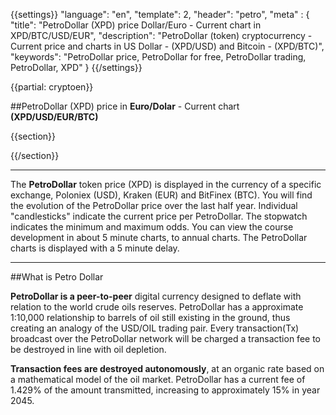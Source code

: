 {{settings}}
  "language": "en",
  "template": 2,
  "header": "petro",
  "meta" : {
    "title": "PetroDollar (XPD) price Dollar/Euro - Current chart in XPD/BTC/USD/EUR",
    "description": "PetroDollar (token) cryptocurrency - Current price and charts in US Dollar - (XPD/USD) and Bitcoin - (XPD/BTC)",
    "keywords": "PetroDollar price, PetroDollar for free, PetroDollar trading, PetroDollar, XPD"
  }
{{/settings}}

{{partial: cryptoen}}


##PetroDollar (XPD) price in **Euro/Dolar** - Current chart **(XPD/USD/EUR/BTC)**

{{section}}
<script type="text/javascript">
baseUrl = "https://widgets.cryptocompare.com/";
var scripts = document.getElementsByTagName("script");
var embedder = scripts[ scripts.length - 1 ];
(function (){
var appName = encodeURIComponent(window.location.hostname);
if(appName==""){appName="local";}
var s = document.createElement("script");
s.type = "text/javascript";
s.async = true;
var theUrl = baseUrl+'serve/v3/coin/chart?fsym=XPD&tsyms=USD,EUR,BTC';
s.src = theUrl + ( theUrl.indexOf("?") >= 0 ? "&" : "?") + "app=" + appName;
embedder.parentNode.appendChild(s);
})();
</script>
{{/section}}
- - -
The **PetroDollar** token price (XPD) is displayed in the currency of a specific exchange, Poloniex (USD),  Kraken (EUR) and BitFinex (BTC). You will find the evolution of the PetroDollar price over the last half year. Individual "candlesticks" indicate the current price per PetroDollar. The stopwatch indicates the minimum and maximum odds. You can view the course development in about 5 minute charts, to annual charts. The PetroDollar charts is displayed with a 5 minute delay.
- - -
##What is Petro Dollar

**PetroDollar is a peer-to-peer** digital currency designed to deflate with relation to the world crude oils reserves. PetroDollar has a approximate 1:10,000 relationship to barrels of oil still existing in the ground, thus creating an analogy of the USD/OIL trading pair. Every transaction(Tx) broadcast over the PetroDollar network will be charged a transaction fee to be destroyed in line with oil depletion. 

**Transaction fees are destroyed autonomously**, at an organic rate based on a mathematical model of the oil market. PetroDollar has a current fee of 1.429% of the amount transmitted, increasing to approximately 15% in year 2045.
